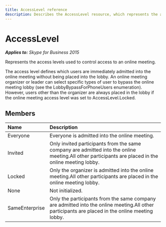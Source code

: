 ```yaml
---
title: AccessLevel reference
description: Describes the AccessLevel resource, which represents the access levels for an online meeting, and provides the resource's members.
---
```

# AccessLevel


_**Applies to:** Skype for Business 2015_

Represents the access levels used to control access to an online meeting.
            

The access level defines which users are immediately admitted into the online meeting
without being placed into the lobby. An online meeting organizer or leader
can select specific types of user to bypass the online meeting lobby (see the LobbyBypassForPhoneUsers 
enumeration). However, users other than the organizer are always placed in the lobby if the online meeting access level
was set to AccessLevel.Locked.
            
## Members



|Name|Description|
|:-----|:-----|
|Everyone|Everyone is admitted into the online meeting.|
|Invited|Only invited participants from the same company are admitted into the online meeting.All other participants are placed in the online meeting lobby.|
|Locked|Only the organizer is admitted into the online meeting.All other participants are placed in the online meeting lobby.|
|None|Not initialized.|
|SameEnterprise|Only the participants from the same company are admitted into the online meeting.All other participants are placed in the online meeting lobby.|
